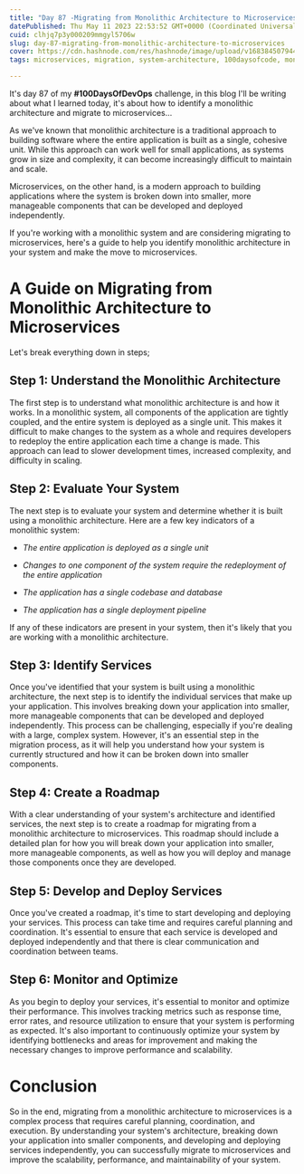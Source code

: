 ```yaml
---
title: "Day 87 -Migrating from Monolithic Architecture to Microservices"
datePublished: Thu May 11 2023 22:53:52 GMT+0000 (Coordinated Universal Time)
cuid: clhjq7p3y000209mmgyl5706w
slug: day-87-migrating-from-monolithic-architecture-to-microservices
cover: https://cdn.hashnode.com/res/hashnode/image/upload/v1683845079443/e151b800-e12d-48a9-80e0-475add090ca7.png
tags: microservices, migration, system-architecture, 100daysofcode, monolithic-architecture

---
```


It's day 87 of my **#100DaysOfDevOps** challenge, in this blog I'll be writing about what I learned today, it's about how to identify a monolithic architecture and migrate to microservices...

As we've known that monolithic architecture is a traditional approach to building software where the entire application is built as a single, cohesive unit. While this approach can work well for small applications, as systems grow in size and complexity, it can become increasingly difficult to maintain and scale.

Microservices, on the other hand, is a modern approach to building applications where the system is broken down into smaller, more manageable components that can be developed and deployed independently.

If you're working with a monolithic system and are considering migrating to microservices, here's a guide to help you identify monolithic architecture in your system and make the move to microservices.

# A Guide on Migrating from Monolithic Architecture to Microservices

Let's break everything down in steps;

## Step 1: Understand the Monolithic Architecture

The first step is to understand what monolithic architecture is and how it works. In a monolithic system, all components of the application are tightly coupled, and the entire system is deployed as a single unit. This makes it difficult to make changes to the system as a whole and requires developers to redeploy the entire application each time a change is made. This approach can lead to slower development times, increased complexity, and difficulty in scaling.

## Step 2: Evaluate Your System

The next step is to evaluate your system and determine whether it is built using a monolithic architecture. Here are a few key indicators of a monolithic system:

* *The entire application is deployed as a single unit*
    
* *Changes to one component of the system require the redeployment of the entire application*
    
* *The application has a single codebase and database*
    
* *The application has a single deployment pipeline*
    

If any of these indicators are present in your system, then it's likely that you are working with a monolithic architecture.

## Step 3: Identify Services

Once you've identified that your system is built using a monolithic architecture, the next step is to identify the individual services that make up your application. This involves breaking down your application into smaller, more manageable components that can be developed and deployed independently. This process can be challenging, especially if you're dealing with a large, complex system. However, it's an essential step in the migration process, as it will help you understand how your system is currently structured and how it can be broken down into smaller components.

## Step 4: Create a Roadmap

With a clear understanding of your system's architecture and identified services, the next step is to create a roadmap for migrating from a monolithic architecture to microservices. This roadmap should include a detailed plan for how you will break down your application into smaller, more manageable components, as well as how you will deploy and manage those components once they are developed.

## Step 5: Develop and Deploy Services

Once you've created a roadmap, it's time to start developing and deploying your services. This process can take time and requires careful planning and coordination. It's essential to ensure that each service is developed and deployed independently and that there is clear communication and coordination between teams.

## Step 6: Monitor and Optimize

As you begin to deploy your services, it's essential to monitor and optimize their performance. This involves tracking metrics such as response time, error rates, and resource utilization to ensure that your system is performing as expected. It's also important to continuously optimize your system by identifying bottlenecks and areas for improvement and making the necessary changes to improve performance and scalability.

# Conclusion

So in the end, migrating from a monolithic architecture to microservices is a complex process that requires careful planning, coordination, and execution. By understanding your system's architecture, breaking down your application into smaller components, and developing and deploying services independently, you can successfully migrate to microservices and improve the scalability, performance, and maintainability of your system.